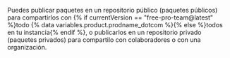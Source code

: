 Puedes publicar paquetes en un repositorio público (paquetes públicos) para compartirlos con {% if currentVersion == "free-pro-team@latest" %}todo {% data variables.product.prodname_dotcom %}{% else %}todos en tu instancia{% endif %}, o publicarlos en un repositorio privado (paquetes privados) para compartilo con colaboradores o con una organización.
